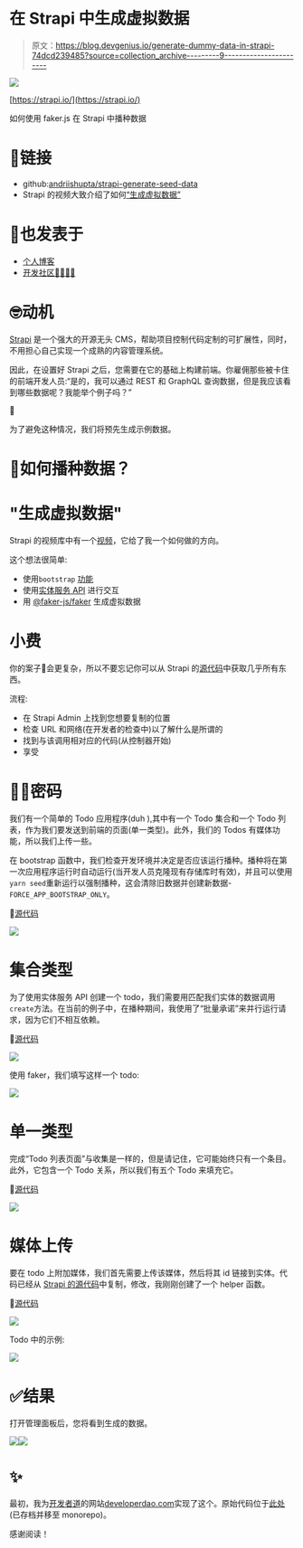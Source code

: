 # 在 Strapi 中生成虚拟数据

> 原文：<https://blog.devgenius.io/generate-dummy-data-in-strapi-74dcd239485?source=collection_archive---------9----------------------->

![](img/46b36e7fc4c71ae06dc5682a05b94f3d.png)

[https://strapi.io/](https://strapi.io/)

如何使用 faker.js 在 Strapi 中播种数据

# 🔗链接

*   github:[andriishupta/strapi-generate-seed-data](https://github.com/andriishupta/strapi-generate-seed-data)
*   Strapi 的视频大致介绍了如何[“生成虚拟数据”](https://strapi.io/video-library/generate-dummy-data-in-strapi)

# 📰也发表于

*   [个人博客](https://blog.andriishupta.dev)
*   [开发社区👩‍💻👨‍💻](https://dev.to/andriishupta)

# 🤓动机

[Strapi](https://strapi.io/) 是一个强大的开源无头 CMS，帮助项目控制代码定制的可扩展性，同时，不用担心自己实现一个成熟的内容管理系统。

因此，在设置好 Strapi 之后，您需要在它的基础上构建前端。你雇佣那些被卡住的前端开发人员:“是的，我可以通过 REST 和 GraphQL 查询数据，但是我应该看到哪些数据呢？我能举个例子吗？”

😬

为了避免这种情况，我们将预先生成示例数据。

# 🌱如何播种数据？

# "生成虚拟数据"

Strapi 的视频库中有一个[视频](https://strapi.io/video-library/generate-dummy-data-in-strapi)，它给了我一个如何做的方向。

这个想法很简单:

*   使用`bootstrap` [功能](https://docs.strapi.io/developer-docs/latest/setup-deployment-guides/configurations/optional/functions.html#bootstrap)
*   使用[实体服务 API](https://docs.strapi.io/developer-docs/latest/developer-resources/database-apis-reference/entity-service-api.html) 进行交互
*   用 [@faker-js/faker](https://fakerjs.dev/) 生成虚拟数据

# 小费

你的案子💯会更复杂，所以不要忘记你可以从 Strapi 的[源代码](https://github.com/strapi/strapi)中获取几乎所有东西。

流程:

*   在 Strapi Admin 上找到您想要复制的位置
*   检查 URL 和网络(在开发者的检查中)以了解什么是所谓的
*   找到与该调用相对应的代码(从控制器开始)
*   享受

# 🧑‍💻密码

我们有一个简单的 Todo 应用程序(duh ),其中有一个 Todo 集合和一个 Todo 列表，作为我们要发送到前端的页面(单一类型)。此外，我们的 Todos 有媒体功能，所以我们上传一些。

在 bootstrap 函数中，我们检查开发环境并决定是否应该运行播种。播种将在第一次应用程序运行时自动运行(当开发人员克隆现有存储库时有效)，并且可以使用`yarn seed`重新运行以强制播种，这会清除旧数据并创建新数据- `FORCE_APP_BOOTSTRAP_ONLY`。

🔗[源代码](https://github.com/andriishupta/strapi-generate-seed-data/blob/main/src/index.ts#L19)

![](img/ffb83b9fc76ccc9dc7966af3f19a4478.png)

# 集合类型

为了使用实体服务 API 创建一个 todo，我们需要用匹配我们实体的数据调用`create`方法。在当前的例子中，在播种期间，我使用了“批量承诺”来并行运行请求，因为它们不相互依赖。

🔗[源代码](https://github.com/andriishupta/strapi-generate-seed-data/blob/main/src/_seed/todo.ts#L24)

![](img/02964f00d5a516a22a34155b383574f3.png)

使用 faker，我们填写这样一个 todo:

![](img/3897797d2605b6f45b321a732a3810ae.png)

# 单一类型

完成“Todo 列表页面”与收集是一样的，但是请记住，它可能始终只有一个条目。此外，它包含一个 Todo 关系，所以我们有五个 Todo 来填充它。

🔗[源代码](https://github.com/andriishupta/strapi-generate-seed-data/blob/main/src/_seed/todo-list-page.ts#L14)

![](img/546aec66ff9ea245073a318e3e667dfd.png)

# 媒体上传

要在 todo 上附加媒体，我们首先需要上传该媒体，然后将其 id 链接到实体。代码已经从 [Strapi 的源代码](https://github.com/strapi/strapi/blob/master/packages/core/upload/server/controllers/admin-upload.js#L57)中复制，修改，我刚刚创建了一个 helper 函数。

🔗[源代码](https://github.com/andriishupta/strapi-generate-seed-data/blob/main/src/_seed/helpers.ts#L52)

![](img/9ccd5708e94b9afa9ad849e58d9c2033.png)

Todo 中的示例:

![](img/72aa9cb777d138eaf57832fe741ea59e.png)

# ✅结果

打开管理面板后，您将看到生成的数据。

![](img/7ff454c67bad7250437a1a8a35fc3323.png)![](img/9e90bacc8f14e3756c89798f3a61c5f3.png)

# ✨

最初，我为[开发者道](https://twitter.com/developer_dao)的网站[developerdao.com](https://developerdao.com/)实现了这个。原始代码位于[此处](https://github.com/Developer-DAO/cms)(已存档并移至 monorepo)。

感谢阅读！
